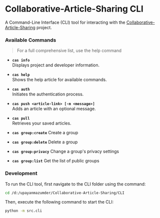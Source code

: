 # Collaborative-Article-Sharing CLI

A Command-Line Interface (CLI) tool for interacting with the [Collaborative-Article-Sharing](https://github.com/upayanmazumder/Collaborative-Article-Sharing) project.

### Available Commands

> For a full comprehensive list, use the help command

- **`cas info`**  
  Displays project and developer information.

- **`cas help`**  
  Shows the help article for available commands.

- **`cas auth`**  
  Initiates the authentication process.

- **`cas push <article-link> [-m <message>]`**  
  Adds an article with an optional message.

- **`cas pull`**  
  Retrieves your saved articles.

- **`cas group:create`**
  Create a group

- **`cas group:delete`**
  Delete a group

- **`cas group:privacy`**
  Change a group's privacy settings

- **`cas group:list`**
  Get the list of public groups

### Development

To run the CLI tool, first navigate to the CLI folder using the command:

```sh
cd /d:/upayanmazumder/Collaborative-Article-Sharing/CLI
```

Then, execute the following command to start the CLI:

```sh
python -m src.cli
```